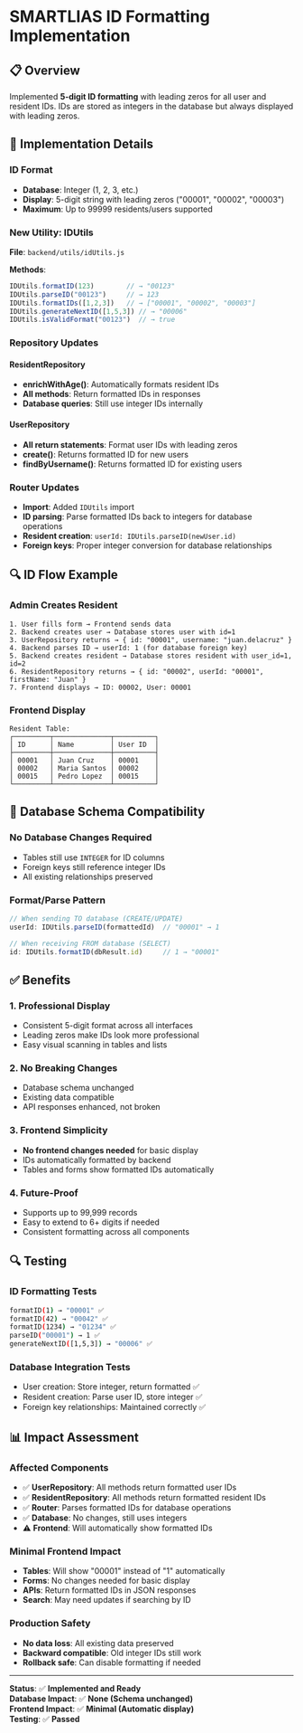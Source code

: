 # SMARTLIAS ID Formatting Implementation

## 📋 Overview

Implemented **5-digit ID formatting** with leading zeros for all user and resident IDs. IDs are stored as integers in the database but always displayed with leading zeros.

## 🔧 Implementation Details

### **ID Format**
- **Database**: Integer (1, 2, 3, etc.)
- **Display**: 5-digit string with leading zeros ("00001", "00002", "00003")
- **Maximum**: Up to 99999 residents/users supported

### **New Utility: IDUtils**
**File**: `backend/utils/idUtils.js`

**Methods**:
```javascript
IDUtils.formatID(123)        // → "00123"
IDUtils.parseID("00123")     // → 123
IDUtils.formatIDs([1,2,3])   // → ["00001", "00002", "00003"]
IDUtils.generateNextID([1,5,3]) // → "00006"
IDUtils.isValidFormat("00123")  // → true
```

### **Repository Updates**

#### **ResidentRepository**
- **enrichWithAge()**: Automatically formats resident IDs
- **All methods**: Return formatted IDs in responses
- **Database queries**: Still use integer IDs internally

#### **UserRepository** 
- **All return statements**: Format user IDs with leading zeros
- **create()**: Returns formatted ID for new users
- **findByUsername()**: Returns formatted ID for existing users

### **Router Updates**
- **Import**: Added `IDUtils` import
- **ID parsing**: Parse formatted IDs back to integers for database operations
- **Resident creation**: `userId: IDUtils.parseID(newUser.id)`
- **Foreign keys**: Proper integer conversion for database relationships

## 🔍 ID Flow Example

### **Admin Creates Resident**
```
1. User fills form → Frontend sends data
2. Backend creates user → Database stores user with id=1
3. UserRepository returns → { id: "00001", username: "juan.delacruz" }  
4. Backend parses ID → userId: 1 (for database foreign key)
5. Backend creates resident → Database stores resident with user_id=1, id=2
6. ResidentRepository returns → { id: "00002", userId: "00001", firstName: "Juan" }
7. Frontend displays → ID: 00002, User: 00001
```

### **Frontend Display**
```
Resident Table:
┌─────────┬──────────────┬──────────┐
│ ID      │ Name         │ User ID  │
├─────────┼──────────────┼──────────┤
│ 00001   │ Juan Cruz    │ 00001    │
│ 00002   │ Maria Santos │ 00002    │
│ 00015   │ Pedro Lopez  │ 00015    │
└─────────┴──────────────┴──────────┘
```

## 🔧 Database Schema Compatibility

### **No Database Changes Required**
- Tables still use `INTEGER` for ID columns
- Foreign keys still reference integer IDs
- All existing relationships preserved

### **Format/Parse Pattern**
```javascript
// When sending TO database (CREATE/UPDATE)
userId: IDUtils.parseID(formattedId)  // "00001" → 1

// When receiving FROM database (SELECT)  
id: IDUtils.formatID(dbResult.id)     // 1 → "00001"
```

## ✅ Benefits

### **1. Professional Display**
- Consistent 5-digit format across all interfaces
- Leading zeros make IDs look more professional
- Easy visual scanning in tables and lists

### **2. No Breaking Changes**
- Database schema unchanged
- Existing data compatible
- API responses enhanced, not broken

### **3. Frontend Simplicity**
- **No frontend changes needed** for basic display
- IDs automatically formatted by backend
- Tables and forms show formatted IDs automatically

### **4. Future-Proof**
- Supports up to 99,999 records
- Easy to extend to 6+ digits if needed
- Consistent formatting across all components

## 🔍 Testing

### **ID Formatting Tests**
```bash
formatID(1) → "00001" ✅
formatID(42) → "00042" ✅
formatID(1234) → "01234" ✅
parseID("00001") → 1 ✅
generateNextID([1,5,3]) → "00006" ✅
```

### **Database Integration Tests**
- User creation: Store integer, return formatted ✅
- Resident creation: Parse user ID, store integer ✅
- Foreign key relationships: Maintained correctly ✅

## 📊 Impact Assessment

### **Affected Components**
- ✅ **UserRepository**: All methods return formatted user IDs
- ✅ **ResidentRepository**: All methods return formatted resident IDs  
- ✅ **Router**: Parses formatted IDs for database operations
- ✅ **Database**: No changes, still uses integers
- ⚠️ **Frontend**: Will automatically show formatted IDs

### **Minimal Frontend Impact**
- **Tables**: Will show "00001" instead of "1" automatically
- **Forms**: No changes needed for basic display
- **APIs**: Return formatted IDs in JSON responses
- **Search**: May need updates if searching by ID

### **Production Safety**
- **No data loss**: All existing data preserved
- **Backward compatible**: Old integer IDs still work
- **Rollback safe**: Can disable formatting if needed

---

**Status**: ✅ **Implemented and Ready**  
**Database Impact**: ✅ **None (Schema unchanged)**  
**Frontend Impact**: ✅ **Minimal (Automatic display)**  
**Testing**: ✅ **Passed**
